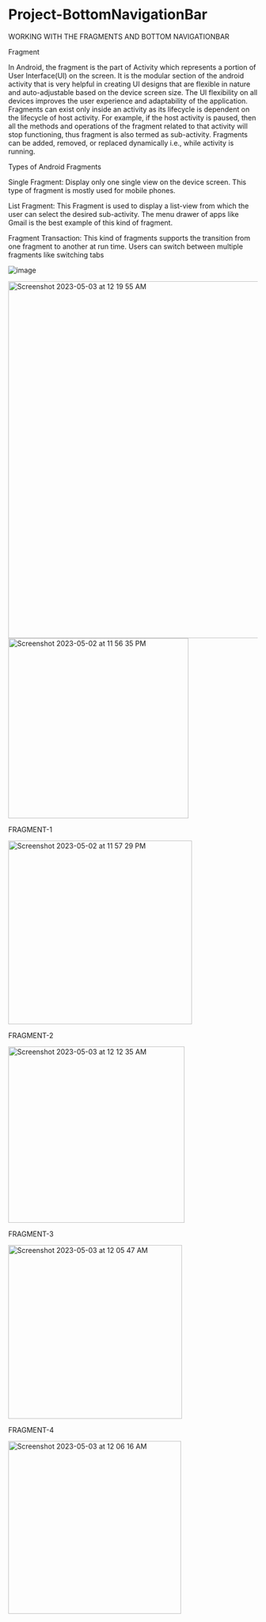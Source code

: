 # Project-BottomNavigationBar

WORKING WITH THE FRAGMENTS AND BOTTOM NAVIGATIONBAR


Fragment

In Android, the fragment is the part of Activity which represents a portion of User Interface(UI) on the screen. It is the modular section of the android activity that is very helpful in creating UI designs that are flexible in nature and auto-adjustable based on the device screen size. The UI flexibility on all devices improves the user experience and adaptability of the application. Fragments can exist only inside an activity as its lifecycle is dependent on the lifecycle of host activity. For example, if the host activity is paused, then all the methods and operations of the fragment related to that activity will stop functioning, thus fragment is also termed as sub-activity. Fragments can be added, removed, or replaced dynamically i.e., while activity is running. 

Types of Android Fragments

Single Fragment: Display only one single view on the device screen. This type of fragment is mostly used for mobile phones.

List Fragment: This Fragment is used to display a list-view from which the user can select the desired sub-activity. The menu drawer of apps like Gmail is the best example of this kind of fragment.

Fragment Transaction: This kind of fragments supports the transition from one fragment to another at run time. Users can switch between multiple fragments like switching tabs

![image](https://user-images.githubusercontent.com/124916476/235757842-2f3ea6b9-bf9f-43f3-b9a6-cb09a6f97a8f.png)

<img width="721" alt="Screenshot 2023-05-03 at 12 19 55 AM" src="https://user-images.githubusercontent.com/124916476/235758252-e95f91e6-b595-42e6-9d75-654bf710be85.png">

<img width="364" alt="Screenshot 2023-05-02 at 11 56 35 PM" src="https://user-images.githubusercontent.com/124916476/235756468-0ba3ec97-2595-4c6f-8aac-d6e2b06b064e.png">

FRAGMENT-1

<img width="371" alt="Screenshot 2023-05-02 at 11 57 29 PM" src="https://user-images.githubusercontent.com/124916476/235756472-11e629e5-70d2-4fae-94be-fb02cadc90d4.png">

FRAGMENT-2

<img width="356" alt="Screenshot 2023-05-03 at 12 12 35 AM" src="https://user-images.githubusercontent.com/124916476/235756874-442e7762-b703-4726-9d1a-824e8b497857.png">

FRAGMENT-3

<img width="351" alt="Screenshot 2023-05-03 at 12 05 47 AM" src="https://user-images.githubusercontent.com/124916476/235756484-82647da6-c002-47ef-9beb-206eb8acb143.png">

FRAGMENT-4

<img width="349" alt="Screenshot 2023-05-03 at 12 06 16 AM" src="https://user-images.githubusercontent.com/124916476/235756496-3694041f-6dca-4ccf-a562-593fcea93771.png">
